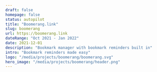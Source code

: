 ```yaml
---
draft: false
homepage: false
status: autopilot
title: "Boomerang.link"
slug: boomerang
url: https://boomerang.link
dateRange: "Oct 2021 - Jan 2022"
date: 2021-12-01
description: "Bookmark manager with bookmark reminders built in"
intro: "Bookmark reminders made easy"
logo: "/media/projects/boomerang/boomerang.svg"
hero_image: "/media/projects/boomerang/header.png"
---
```

